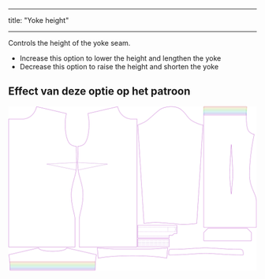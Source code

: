 - - -
title: "Yoke height"
- - -

Controls the height of the yoke seam.

- Increase this option to lower the height and lengthen the yoke
- Decrease this option to raise the height and shorten the yoke

## Effect van deze optie op het patroon

![This image shows the effect of this option by superimposing several variants that have a different value for this option](simone_yokeheight_sample.svg "Effect of this option on the pattern")
